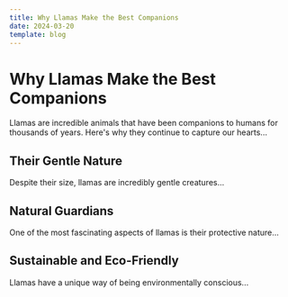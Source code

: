 ```yaml
---
title: Why Llamas Make the Best Companions
date: 2024-03-20
template: blog
---
```


# Why Llamas Make the Best Companions

Llamas are incredible animals that have been companions to humans for thousands of years. Here's why they continue to capture our hearts...

## Their Gentle Nature

Despite their size, llamas are incredibly gentle creatures...

## Natural Guardians

One of the most fascinating aspects of llamas is their protective nature...

## Sustainable and Eco-Friendly

Llamas have a unique way of being environmentally conscious... 